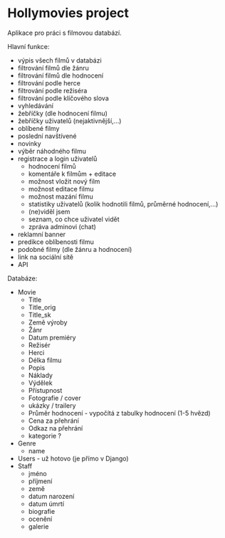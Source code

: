 # Hollymovies project

Aplikace pro práci s filmovou databází.

Hlavní funkce:
- výpis všech filmů v databázi
- filtrování filmů dle žánru
- filtrování filmů dle hodnocení
- filtrování podle herce
- filtrování podle režiséra
- filtrování podle klíčového slova
- vyhledávání
- žebříčky (dle hodnocení filmu)
- žebříčky uživatelů (nejaktivnější,...)
- oblíbené filmy
- poslední navštívené
- novinky
- výběr náhodného filmu
- registrace a login uživatelů
  - hodnocení filmů
  - komentáře k filmům + editace
  - možnost vložit nový film
  - možnost editace filmu
  - možnost mazání filmu
  - statistiky uživatelů (kolik hodnotili filmů, průměrné hodnocení,...)
  - (ne)viděl jsem
  - seznam, co chce uživatel vidět
  - zpráva adminovi (chat)
- reklamní banner 
- predikce oblíbenosti filmu
- podobné filmy (dle žánru a hodnocení)
- link na sociální sítě
- API

Databáze:
- Movie 
  - Title
  - Title_orig
  - Title_sk
  - Země výroby
  - Žánr
  - Datum premiéry
  - Režisér
  - Herci
  - Délka filmu
  - Popis
  - Náklady
  - Výdělek
  - Přístupnost
  - Fotografie / cover
  - ukázky / trailery
  - Průměr hodnocení - vypočítá z tabulky hodnocení (1-5 hvězd)
  - Cena za přehrání
  - Odkaz na přehrání
  - kategorie ?
- Genre
  - name
- Users - už hotovo (je přímo v Django)
- Staff
  - jméno
  - příjmení
  - země
  - datum narození
  - datum úmrtí
  - biografie
  - ocenění
  - galerie
 